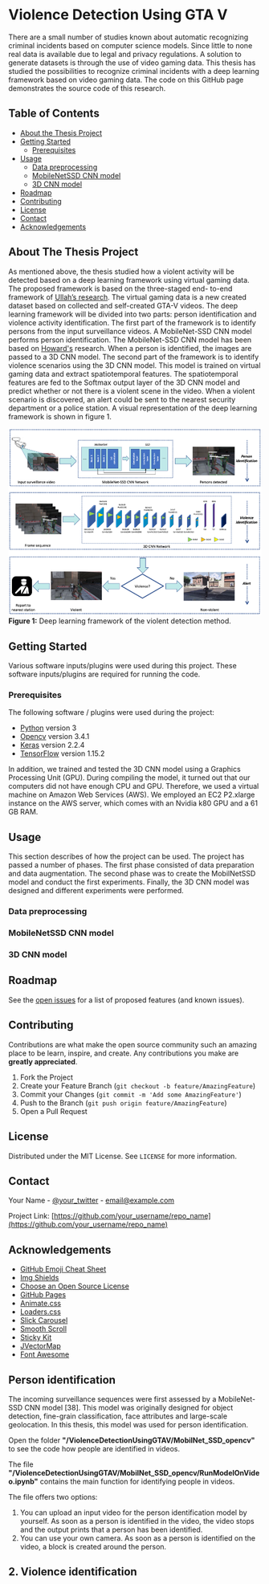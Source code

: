 # Violence Detection Using GTA V
There are a small number of studies known about automatic recognizing criminal incidents based on computer science models. Since little to none real data is available due to legal and privacy regulations. A solution to generate datasets is through the use of video gaming data. This thesis has studied the possibilities to recognize criminal incidents with a deep learning framework based on video gaming data. The code on this GitHub page demonstrates the source code of this research.

<!-- TABLE OF CONTENTS -->
## Table of Contents
* [About the Thesis Project](#about-the-thesis-project)
* [Getting Started](#getting-started)
  * [Prerequisites](#prerequisites)
* [Usage](#usage)
  * [Data preprocessing](#data-preprocessing)
  * [MobileNetSSD CNN model](#mobilenetssd-cnn-model)
  * [3D CNN model](#3d-cnn-model)
* [Roadmap](#roadmap)
* [Contributing](#contributing)
* [License](#license)
* [Contact](#contact)
* [Acknowledgements](#acknowledgements)

<!-- ABOUT THE PROJECT -->
## About The Thesis Project

As mentioned above, the thesis studied how a violent activity will be detected based on a deep learning framework using virtual gaming data. The proposed framework is based on the three-staged end- to-end framework of [Ullah’s research](https://www.semanticscholar.org/paper/Violence-Detection-Using-Spatiotemporal-Features-3D-Ullah-Ullah/953a96b6cf39d9acab182ea6345d0202210ebcc0). The virtual gaming data is a new created dataset based on collected and self-created GTA-V videos. The deep learning framework will be divided into two parts: person identification and violence activity identification. The first part of the framework is to identify persons from the input surveillance videos. A MobileNet-SSD CNN model performs person identification. The MobileNet-SSD CNN model has been based on [Howard's](https://www.semanticscholar.org/paper/MobileNets%3A-Efficient-Convolutional-Neural-Networks-Howard-Zhu/3647d6d0f151dc05626449ee09cc7bce55be497e) research. When a person is identified, the images are passed to a 3D CNN model. The second part of the framework is to identify violence scenarios using the 3D CNN model. This model is trained on virtual gaming data and extract spatiotemporal features. The spatiotemporal features are fed to the Softmax output layer of the 3D CNN model and predict whether or not there is a violent scene in the video. When a violent scenario is discovered, an alert could be sent to the nearest security department or a police station. A visual representation of the deep learning framework is shown in figure 1. 

![Alt text](DLFramework.png)
**Figure 1:**  Deep learning framework of the violent detection method.


<!-- GETTING STARTED -->
## Getting Started
Various software inputs/plugins were used during this project. These software inputs/plugins are required for running the code.

### Prerequisites
The following software / plugins were used during the project:
* [Python](https://www.python.org/downloads/) version 3
* [Opencv](https://opencv.org/opencv-3-4-1/) version 3.4.1
* [Keras](https://keras.io) version 2.2.4
* [TensorFlow](https://www.tensorflow.org/install/pip) version 1.15.2

In addition, we trained and tested the 3D CNN model using a Graphics Processing Unit (GPU). During compiling the model, it turned out that our computers did not have enough CPU and GPU. Therefore, we used a virtual machine on Amazon Web Services (AWS). We employed an EC2 P2.xlarge instance on the AWS server, which comes with an Nvidia k80 GPU and a 61 GB RAM. 


<!-- USAGE EXAMPLES -->
## Usage
This section describes of how the project can be used. The project has passed a number of phases. The first phase consisted of data preparation and data augmentation. The second phase was to create the MobilNetSSD model and conduct the first experiments. Finally, the 3D CNN model was designed and different experiments were performed.

### Data preprocessing
### MobileNetSSD CNN model
### 3D CNN model


<!-- ROADMAP -->
## Roadmap

See the [open issues](https://github.com/srues2/ViolenceDetectionUsingGTAV/issues) for a list of proposed features (and known issues).



<!-- CONTRIBUTING -->
## Contributing

Contributions are what make the open source community such an amazing place to be learn, inspire, and create. Any contributions you make are **greatly appreciated**.

1. Fork the Project
2. Create your Feature Branch (`git checkout -b feature/AmazingFeature`)
3. Commit your Changes (`git commit -m 'Add some AmazingFeature'`)
4. Push to the Branch (`git push origin feature/AmazingFeature`)
5. Open a Pull Request



<!-- LICENSE -->
## License

Distributed under the MIT License. See `LICENSE` for more information.



<!-- CONTACT -->
## Contact

Your Name - [@your_twitter](https://twitter.com/your_username) - email@example.com

Project Link: [https://github.com/your_username/repo_name](https://github.com/your_username/repo_name)



<!-- ACKNOWLEDGEMENTS -->
## Acknowledgements
* [GitHub Emoji Cheat Sheet](https://www.webpagefx.com/tools/emoji-cheat-sheet)
* [Img Shields](https://shields.io)
* [Choose an Open Source License](https://choosealicense.com)
* [GitHub Pages](https://pages.github.com)
* [Animate.css](https://daneden.github.io/animate.css)
* [Loaders.css](https://connoratherton.com/loaders)
* [Slick Carousel](https://kenwheeler.github.io/slick)
* [Smooth Scroll](https://github.com/cferdinandi/smooth-scroll)
* [Sticky Kit](http://leafo.net/sticky-kit)
* [JVectorMap](http://jvectormap.com)
* [Font Awesome](https://fontawesome.com)





<!-- MARKDOWN LINKS & IMAGES -->
<!-- https://www.markdownguide.org/basic-syntax/#reference-style-links -->
[contributors-shield]: https://img.shields.io/github/contributors/othneildrew/Best-README-Template.svg?style=flat-square
[contributors-url]: https://github.com/othneildrew/Best-README-Template/graphs/contributors
[forks-shield]: https://img.shields.io/github/forks/othneildrew/Best-README-Template.svg?style=flat-square
[forks-url]: https://github.com/othneildrew/Best-README-Template/network/members
[stars-shield]: https://img.shields.io/github/stars/othneildrew/Best-README-Template.svg?style=flat-square
[stars-url]: https://github.com/othneildrew/Best-README-Template/stargazers
[issues-shield]: https://img.shields.io/github/issues/othneildrew/Best-README-Template.svg?style=flat-square
[issues-url]: https://github.com/othneildrew/Best-README-Template/issues
[license-shield]: https://img.shields.io/github/license/othneildrew/Best-README-Template.svg?style=flat-square
[license-url]: https://github.com/othneildrew/Best-README-Template/blob/master/LICENSE.txt
[linkedin-shield]: https://img.shields.io/badge/-LinkedIn-black.svg?style=flat-square&logo=linkedin&colorB=555
[linkedin-url]: https://linkedin.com/in/othneildrew
[product-screenshot]: images/screenshot.png



## Person identification
The incoming surveillance sequences were first assessed by a MobileNet-SSD CNN model [38]. This model was originally designed for object detection, fine-grain classification, face attributes and large-scale geolocation. In this thesis, this model was used for person identification. 

Open the folder **"/ViolenceDetectionUsingGTAV/MobilNet_SSD_opencv"** to see the code how people are identified in videos.

The file **"/ViolenceDetectionUsingGTAV/MobilNet_SSD_opencv/RunModelOnVideo.ipynb"** contains the main function for identifying people in videos.

The file offers two options:
1. You can upload an input video for the person identification model by yourself. As soon as a person is identified in the video, the video stops and the output prints that a person has been identified.
2. You can use your own camera. As soon as a person is identified on the video, a block is created around the person.

## 2. Violence identification
